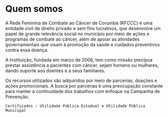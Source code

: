 
# Quem somos

A Rede Feminina de Combate ao Câncer de Corumbá (RFCCC) é uma entidade civil de direito
privado e sem fins lucrativos, que desenvolve um papel de grande relevância social no
município por meio de ações e programas de combate ao câncer, além de apoiar as
atividades governamentais que visam à promoção da saúde e cuidados preventivos contra
 essa doença.


A Instituição, fundada em março de 2006, tem como missão precípua prestar assistência a
pacientes com câncer, sejam homens ou mulheres, dando suporte aos doentes e a seus
familiares.

Os recursos utilizados são adquiridos por meio de parcerias, doações e ações
promocionais. A busca por parcerias é uma preocupação constante para manter a
continuidade dos trabalhos com enfoque na Campanha de Prevenção.

`Certificados : Utilidade Pública Estadual e Utilidade Pública Municipal`

